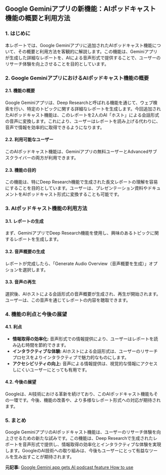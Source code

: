 ## Google Geminiアプリの新機能：AIポッドキャスト機能の概要と利用方法

### 1. はじめに

本レポートでは、Google Geminiアプリに追加されたAIポッドキャスト機能について、その概要と利用方法を客観的に解説します。この機能は、Geminiアプリが生成した詳細なレポートを、AIによる音声形式で提供することで、ユーザーのリサーチ体験を向上させることを目的としています。

### 2. Google GeminiアプリにおけるAIポッドキャスト機能の概要

#### 2.1. 機能の概要

Google Geminiアプリは、Deep Researchと呼ばれる機能を通じて、ウェブ検索を行い、特定のトピックに関する詳細なレポートを生成します。今回追加されたAIポッドキャスト機能は、このレポートを2人のAI「ホスト」による会話形式の音声に変換します。これにより、ユーザーはレポートを読み上げる代わりに、音声で情報を効率的に取得できるようになります。

#### 2.2. 利用可能なユーザー

このAIポッドキャスト機能は、Geminiアプリの無料ユーザーとAdvancedサブスクライバーの両方が利用できます。

#### 2.3. 機能の目的

この機能は、特にDeep Research機能で生成された長文レポートの理解を容易にすることを目的としています。ユーザーは、プレゼンテーション資料やドキュメントをAIポッドキャスト形式に変換することも可能です。

### 3. AIポッドキャスト機能の利用方法

#### 3.1. レポートの生成

まず、GeminiアプリでDeep Research機能を使用し、興味のあるトピックに関するレポートを生成します。

#### 3.2. 音声概要の生成

レポートが完成したら、「Generate Audio Overview（音声概要を生成）」オプションを選択します。

#### 3.3. 音声の再生

選択後、AIホストによる会話形式の音声概要が生成され、再生が開始されます。ユーザーは、この音声を通じてレポートの内容を聴取できます。

### 4. 機能の利点と今後の展望

#### 4.1. 利点

* **情報取得の効率化:** 音声形式での情報提供により、ユーザーはレポートを読み込む時間を節約できます。
* **インタラクティブな体験:** AIホストによる会話形式は、ユーザーのリサーチプロセスをよりインタラクティブで魅力的なものにします。
* **アクセシビリティの向上:** 音声による情報提供は、視覚的な情報にアクセスしにくいユーザーにとっても有用です。

#### 4.2. 今後の展望

Googleは、AI技術における革新を続けており、このAIポッドキャスト機能もその一環です。今後、機能の改善や、より多様なレポート形式への対応が期待されます。

### 5. まとめ

Google GeminiアプリのAIポッドキャスト機能は、ユーザーのリサーチ体験を向上させるための新たな試みです。この機能は、Deep Researchで生成されたレポートを音声形式で提供し、情報取得の効率化とインタラクティブな体験を実現します。GoogleのAI技術への取り組みは、今後もユーザーにとって有益なツールを生み出すことが期待されます。


**元記事:** [Google Gemini app gets AI podcast feature How to use](https://www.newsbytesapp.com/news/science/google-to-let-you-make-podcasts-from-geminis-deep-research/story)